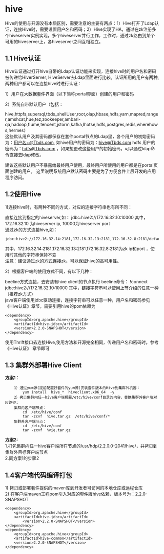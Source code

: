 # hive

Hive的使用与开源没有本质区别，需要注意的主要有两点：1）Hive打开了Ldap认证，连接Hive时，需要设置用户名和密码；2）Hive实现了HA，通过在zk注册多个hiveserver实例实现，多个hiveserver并行工作，工作时，通过zk路由到某个可用的hiveserver上，各hiveserver之间互相独立。

## 1.1 Hive认证

Hive认证通过打开hive自带的Ldap认证功能来实现，连接hive时的用户名和密码被传递给HiverServer, HiveServer去Ldap里面进行比较。认证所用的用户有两种,两种用户都可以在连接hive时进行认证：

1）用户在大数据套件界面（以下简称portal界面）创建的用户和密码

2）系统自带默认用户（包括：

hive,httpfs,supersql,tbds\_shellUser,root,olap,hbase,hdfs,yarn,mapred,ranger,amshcat,hue,tez,zookeeper,ambari-qa,hadoop,flume,tencent,jstorm,kafka,lhotse,hdfs,postgres,redis,wherehows,hermes）  
这些默认用户及其密码都保存在套件portal节点的Ldap里，各个用户的初始密码为：用户名+@Tbds.com, 如hive用户的密码为：hive@Tbds.com hdfs 用户的密码为：hdfs@Tbds.com ，如果想更改这些用户的初始密码，可以通过ldap命令直接去ldap修改。

建议这些默认用户不暴露给最终用户使用，最终用户所使用的用户都是在portal页面创建的用户， 这里说明系统用户默认密码主要是为了方便套件上层开发的应用程序访问。

## 1.2使用Hive

1\)连接hive时，有两种不同的方式，对应的连接字符串也有所不同：

直接连接到指定的hiveserver,如： jdbc:hive2://172.16.32.10:10000 其中，172.16.32.10 为hiveserver ip, 10000为hiveserver port  
通过zk的方式连接hive,如：

```text
jdbc:hive2://172.16.32.14:2181,172.16.32.13:2181,172.16.32.8:2181/default;serviceDiscoveryMode=zooKeeper;zooKeeperNamespace=hiveserver2
```

其中，172.16.32.14:2181,172.16.32.13:2181,172.16.32.8:2181为zk ip和port ，使用时其他的字符串保持不变  
注意：建议通过zk的方式连接zk，可以保证hive的高可用性。

2）根据客户端的使用方式不同，有以下几种：

beeline方式连接，去安装有hive client的节点执行 beeline命令： !connect jdbc:hive2://172.16.32.10:10000 其中，链接字符串可以使用上节介绍的任意一种（推荐zk方式）  
java客户端使用jdbc驱动连接，连接字符串可以任意一种，用户名和密码参见《Hive认证》章节，需要引用hive的pom依赖为

```text
<dependency>
    <groupId>org.apache.hive</groupId>
    <artifactId>hive-jdbc</artifactId>
    <version>2.2.0-SNAPSHOT</version>
</dependency>
```

使用Thrift接口去连接Hive,使用方法和开源完全相同，传递用户名和密码时，参考《Hive认证》 章节即可

## 1.3 集群外部署Hive Client

 **方案1：**

```text
    1）通过yum源(提前配置好套件的yum源)安装套件版本的Hive到集群外机器：
        yum install  hive_*  hiveclient.x86_64  -y      
    2）拷贝集群内任一hive客户端机器/etc/hive/conf目录的内容，替换集群外客户端对应路径:
    集群内客户端节点：
        cd  /etc/hive/conf
        tar -zcvf  hive.tar.gz  /etc/hive/conf/*
    集群外客户端节点：
        cd  /etc/hive/conf
        tar -zxvf  hvie.tar.gz
```

 **方案2:**  
1.打包集群内任一hive客户端所在节点的/usr/hdp/2.2.0.0-2041/hive/，并拷贝到集群外目标客户端节点  
2.同方案1的步骤2

## 1.4客户端代码编译打包

1\) 拷贝或部署套件提供的maven库到开发者可访问的本地仓库或远程仓库  
2\) 在客户端maven工程pom引入对应的套件版hive依赖，版本号为：2.2.0-SNAPSHOT

```text
<dependency>
    <groupId>org.apache.hive</groupId>
    <artifactId>hive-jdbc</artifactId>
        <version>2.2.0-SNAPSHOT</version>
</dependency>
<dependency>
    <groupId>org.apache.hive</groupId>
    <artifactId>hive-common</artifactId>
    <version>2.2.0-SNAPSHOT</version>
</dependency>
```

